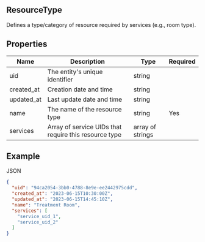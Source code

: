 ## ResourceType

Defines a type/category of resource required by services (e.g., room type).

## Properties

| Name | Description | Type | Required |
| --- | --- | --- | --- |
| uid | The entity's unique identifier | string |  |
| created_at | Creation date and time | string |  |
| updated_at | Last update date and time | string |  |
| name | The name of the resource type | string | Yes |
| services | Array of service UIDs that require this resource type | array of strings |  |

## Example

JSON

```json
{
  "uid": "94ca2054-3bb0-4788-8e9e-ee2442975cdd",
  "created_at": "2023-06-15T10:30:00Z",
  "updated_at": "2023-06-15T14:45:10Z",
  "name": "Treatment Room",
  "services": [
    "service_uid_1",
    "service_uid_2"
  ]
}
```